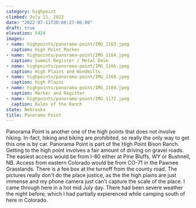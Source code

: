 ```yaml
---
category: highpoint
climbed: July 11, 2022
date: "2022-07-11T20:08:27-06:00"
draft: true
elevation: 5424
images:
- name: highpoints/panorama-point/IMG_1163.jpeg
  caption: High Point Marker 
- name: highpoints/panorama-point/IMG_1164.jpeg
  caption: Summit Register / Metal Desk
- name: highpoints/panorama-point/IMG_1166.jpeg
  caption: High Plains and Windmills
- name: highpoints/panorama-point/IMG_1168.jpeg
  caption: High Plains
- name: highpoints/panorama-point/IMG_1169.jpeg
  caption: Marker and Register
- name: highpoints/panorama-point/IMG_1172.jpeg
  caption: Rules of the Ranch
state: Nebraska
title: Panorama Point
---
```

Panorama Point is another one of the high points that does not involve hiking.  In-fact, hiking and biking are prohibited, so really the only way to get this one is by car.  Panorama Point is part of the High Point Bison Ranch.  Getting to the high point involves a fair amount of driving on gravel roads.  The easiest access would be from I-80 either at Pine Bluffs, WY or Bushnell, NB.  Access from eastern Colorado would be from CO-71 in the Pawnee Grasslands.  There is a fee box at the turnoff from the county road.  The pictures really don't do the place justice, as the the high plains are just immense and my phone camera just can't capture the scale of the place.  I came through here in a hot mid July day.  There had been severe weather the night before, which I had partially expierenced while camping south of here in Colorado.
